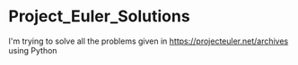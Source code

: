# Project_Euler_Solutions

I'm trying to solve all the problems given in https://projecteuler.net/archives using Python
